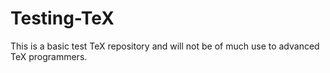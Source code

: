 # Testing-TeX
This is a basic test TeX repository and will not be of much use to advanced TeX programmers.
